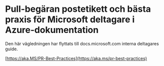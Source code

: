 # <a name="pull-request-etiquette-and-best-practices-for-microsoft-contributors-to-azure-documentation"></a>Pull-begäran postetikett och bästa praxis för Microsoft deltagare i Azure-dokumentation

Den här vägledningen har flyttats till docs.microsoft.com interna deltagares guide.

[https://aka.MS/PR-Best-Practices](https://aka.ms/pr-best-practices)
